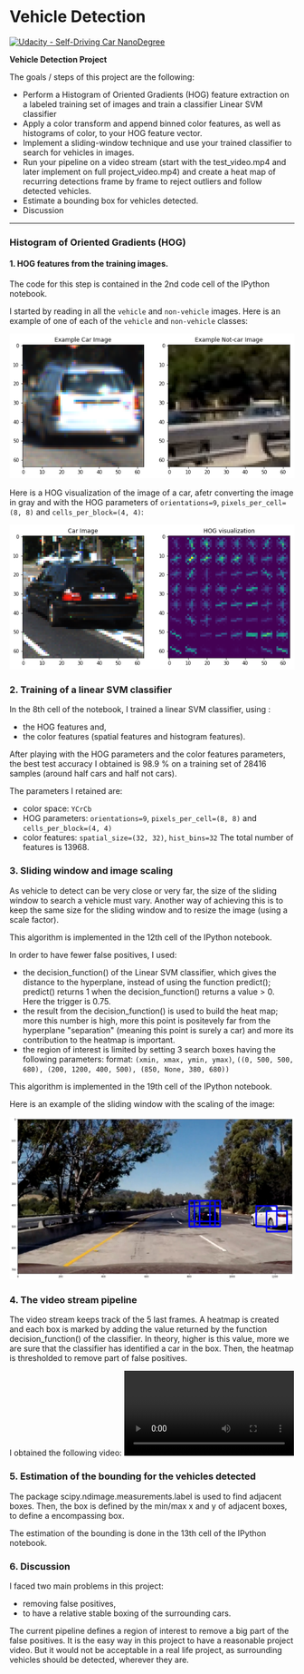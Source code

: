 # Vehicle Detection
[![Udacity - Self-Driving Car NanoDegree](https://s3.amazonaws.com/udacity-sdc/github/shield-carnd.svg)](http://www.udacity.com/drive)


**Vehicle Detection Project**

The goals / steps of this project are the following:

* Perform a Histogram of Oriented Gradients (HOG) feature extraction on a labeled training set of images and train a classifier Linear SVM classifier
* Apply a color transform and append binned color features, as well as histograms of color, to your HOG feature vector.
* Implement a sliding-window technique and use your trained classifier to search for vehicles in images.
* Run your pipeline on a video stream (start with the test_video.mp4 and later implement on full project_video.mp4) and create a heat map of recurring detections frame by frame to reject outliers and follow detected vehicles.
* Estimate a bounding box for vehicles detected.
* Discussion

[//]: # (Image References)
[image1]: ./output_images/vehicle_non-vehicle.png
[image2]: ./output_images/car_HOG_visualization.png
[image3]: ./output_images/not_car_HOG_visualization.png
[image4]: ./output_images/find_cars.png
[image5]: ./output_images/find_cars-raw_boxes.png
[image6]: ./examples/labels_map.png
[image7]: ./examples/output_bboxes.png
[video1]: ./project.mp4

---

### Histogram of Oriented Gradients (HOG)

#### 1. HOG features from the training images.

The code for this step is contained in the 2nd code cell of the IPython notebook.  

I started by reading in all the `vehicle` and `non-vehicle` images.  Here is an example of one of each of the `vehicle` and `non-vehicle` classes:

![Vehicle and non-vehicle images][image1]


Here is a HOG visualization of the image of a car, afetr converting the image in
gray and with the HOG parameters of `orientations=9`, `pixels_per_cell=(8, 8)` and `cells_per_block=(4, 4)`:

![Car HOG visualization][image2]

### 2. Training of a linear SVM classifier

In the 8th cell of the notebook, I trained a linear SVM classifier, using :
- the HOG features and,
- the color features (spatial features and histogram features).

After playing with the HOG parameters and the color features parameters,
the best test accuracy I obtained is 98.9 % on a training set of 28416 samples (around
  half cars and half not cars).

The parameters I retained are:
- color space: `YCrCb`
- HOG parameters: `orientations=9`, `pixels_per_cell=(8, 8)` and `cells_per_block=(4, 4)`
- color features: `spatial_size=(32, 32)`, `hist_bins=32`
The total number of features is 13968.

### 3. Sliding window and image scaling

As vehicle to detect can be very close or very far, the size of the sliding window to
search a vehicle must vary. Another way of achieving this is to keep the same size
for the sliding window and to resize the image (using a scale factor).

This algorithm is implemented in the 12th cell of the IPython notebook.

In order to have fewer false positives, I used:
- the decision_function() of the Linear SVM classifier, which gives the distance to the
  hyperplane, instead of using the function predict(); predict() returns 1 when
  the decision_function() returns a value > 0. Here the trigger is 0.75.
- the result from the decision_function() is used to build the heat map; more this
  number is high, more this point is positevely far from the hyperplane "separation"
  (meaning this point is surely a car) and more its contribution to the heatmap is important.
- the region of interest is limited by setting 3 search boxes having the following
  parameters:
  format: `(xmin, xmax, ymin, ymax)`,
  `((0, 500, 500, 680), (200, 1200, 400, 500), (850, None, 380, 680))`

This algorithm is implemented in the 19th cell of the IPython notebook.

Here is an example of the sliding window with the scaling of the image:

![Car detected][image5]

### 4. The video stream pipeline

The video stream keeps track of the 5 last frames.
A heatmap is created and each box is marked by adding the value returned by the
function decision_function() of the classifier. In theory, higher is this value,
more we are sure that the classifier has identified a car in the box.
Then, the heatmap is thresholded to remove part of false positives.

I obtained the following video:
![Project video][video1]

### 5. Estimation of the bounding for the vehicles detected

The package scipy.ndimage.measurements.label is used to find adjacent boxes.
Then, the box is defined by the min/max x and y of adjacent boxes, to define a
encompassing box.

The estimation of the bounding is done in the 13th cell of the IPython notebook.

### 6. Discussion

I faced two main problems in this project:
- removing false positives,
- to have a relative stable boxing of the surrounding cars.

The current pipeline defines a region of interest to remove a big part of the false
positives. It is the easy way in this project to have a reasonable project video.
But it would not be acceptable in a real life project, as surrounding vehicles
should be detected, wherever they are.
